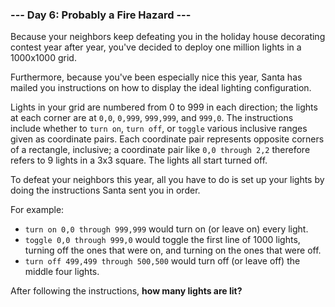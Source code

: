 ### --- Day 6: Probably a Fire Hazard ---

Because your neighbors keep defeating you in the holiday house decorating 
contest year after year, you've decided to deploy one million lights in a 
1000x1000 grid.

Furthermore, because you've been especially nice this year, Santa has 
mailed you instructions on how to display the ideal lighting configuration.

Lights in your grid are numbered from 0 to 999 in each direction; the 
lights at each corner are at `0,0`, `0,999`, `999,999`, and `999,0`. The 
instructions include whether to `turn on`, `turn off`, or `toggle` various 
inclusive ranges given as coordinate pairs. Each coordinate pair represents 
opposite corners of a rectangle, inclusive; a coordinate pair like 
`0,0 through 2,2` therefore refers to 9 lights in a 3x3 square. The lights 
all start turned off.

To defeat your neighbors this year, all you have to do is set up your 
lights by doing the instructions Santa sent you in order.

For example:

- `turn on 0,0 through 999,999` would turn on (or leave on) every light.
- `toggle 0,0 through 999,0` would toggle the first line of 1000 lights, 
turning off the ones that were on, and turning on the ones that were 
off.
- `turn off 499,499 through 500,500` would turn off (or leave off) the 
middle four lights.

After following the instructions, **how many lights are lit?**

